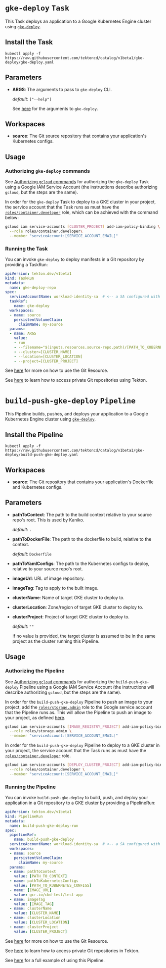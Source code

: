 # `gke-deploy` `Task`

This Task deploys an application to a Google Kubernetes Engine cluster using [`gke-deploy`](https://github.com/GoogleCloudPlatform/cloud-builders/tree/master/gke-deploy).

## Install the Task

```
kubectl apply -f https://raw.githubusercontent.com/tektoncd/catalog/v1beta1/gke-deploy/gke-deploy.yaml
```

## Parameters

* **ARGS**: The arguments to pass to `gke-deploy` CLI.

  _default_: `["--help"]`

  See [here](https://github.com/GoogleCloudPlatform/cloud-builders/tree/master/gke-deploy#usage)
  for the arguments to `gke-deploy`.

## Workspaces

* **source**: The Git source repository that contains your application's Kubernetes configs.

## Usage

### Authorizing `gke-deploy` commands

See [Authorizing `gcloud`
commands](../gcloud/README.md#authorizing-gcloud-commands) for authorizing the
`gke-deploy` Task using a Google IAM Service Account (the instructions describe
authorizing `gcloud`, but the steps are the same).

In order for the `gke-deploy` Task to deploy to a GKE cluster in your project,
the service account that the Task runs as must have the
[`roles/container.developer`](https://cloud.google.com/iam/docs/understanding-roles#kubernetes-engine-roles) role, which can be achieved with the command below:

```bash
gcloud iam service-accounts [CLUSTER_PROJECT] add-iam-policy-binding \
  --role roles/container.developer\
  --member "serviceAccount:[SERVICE_ACCOUNT_EMAIL]"
```

### Running the Task

You can invoke `gke-deploy` to deploy manifests in a Git repository by
providing a TaskRun:

```yaml
apiVersion: tekton.dev/v1beta1
kind: TaskRun
metadata:
  name: gke-deploy-repo
spec:
  serviceAccountName: workload-identity-sa  # <-- a SA configured with Workload Identity
  taskRef:
    name: gke-deploy
  workspaces:
  - name: source
    persistentVolumeClaim:
      claimName: my-source
  params:
  - name: ARGS
    value:
    - run
    - --filename="$(inputs.resources.source-repo.path)/[PATH_TO_KUBERNETES_CONFIGS]"
    - --cluster=[CLUSTER_NAME]
    - --location=[CLUSTER_LOCATION]
    - --project=[CLUSTER_PROJECT]
```

See
[here](https://github.com/tektoncd/pipeline/blob/master/docs/resources.md#git-resource)
for more on how to use the Git Resource.

See
[here](https://github.com/tektoncd/pipeline/blob/master/docs/auth.md#ssh-authentication-git)
to learn how to access private Git repositories using Tekton.


# `build-push-gke-deploy` `Pipeline`

This Pipeline builds, pushes, and deploys your application to a Google Kubernetes Engine cluster using [`gke-deploy`](https://github.com/GoogleCloudPlatform/cloud-builders/tree/master/gke-deploy).

## Install the Pipeline

```
kubectl apply -f https://raw.githubusercontent.com/tektoncd/catalog/v1beta1/gke-deploy/build-push-gke-deploy.yaml
```

## Workspaces

* **source**: The Git repository that contains your application's Dockerfile and Kubernetes configs.

## Parameters

* **pathToContext**: The path to the build context relative to your source repo's root. This is used by Kaniko.

  _default_: `.`

* **pathToDockerFile**: The path to the dockerfile to build, relative to the context.

  _default_: `Dockerfile`

* **pathToYamlConfigs**: The path to the Kubernetes configs to deploy, relative to your source repo's root.

* **imageUrl**: URL of image repository.

* **imageTag**: Tag to apply to the built image.

* **clusterName**: Name of target GKE cluster to deploy to.

* **clusterLocation**: Zone/region of target GKE cluster to deploy to.

* **clusterProject**: Project of target GKE cluster to deploy to.

  _default_: `""`

  If no value is provided, the target cluster is assumed to be in the same project as the cluster running this Pipeline.

## Usage

### Authorizing the Pipeline

See [Authorizing `gcloud`
commands](../gcloud/README.md#authorizing-gcloud-commands) for authorizing the
`build-push-gke-deploy` Pipeline using a Google IAM Service Account (the instructions will
describe authorizing `gcloud`, but the steps are the same).

In order for the `build-push-gke-deploy` Pipeline to push an image to your project, add the [`roles/storage.admin`](https://cloud.google.com/iam/docs/understanding-roles#storage-roles) role to the Google service account that the Pipeline runs as. This will allow the Pipeline to push an image to your project, as defined [here](https://cloud.google.com/container-registry/docs/access-control).

```bash
gcloud iam service-accounts [IMAGE_REGISTRY_PROJECT] add-iam-policy-binding \
  --role roles/storage.admin \
  --member "serviceAccount:[SERVICE_ACCOUNT_EMAIL]"
```

In order for the `build-push-gke-deploy` Pipeline to deploy to a GKE cluster in your project,
the service account that the Task runs as must have the
[`roles/container.developer`](https://cloud.google.com/iam/docs/understanding-roles#kubernetes-engine-roles) role.

```bash
gcloud iam service-accounts [DEPLOY_CLUSTER_PROJECT] add-iam-policy-binding \
  --role roles/container.developer \
  --member "serviceAccount:[SERVICE_ACCOUNT_EMAIL]"
```

### Running the Pipeline

You can invoke `build-push-gke-deploy` to build, push, and deploy your application in a Git repository to a GKE cluster by providing a PipelineRun:

```yaml
apiVersion: tekton.dev/v1beta1
kind: PipelineRun
metadata:
  name: build-push-gke-deploy-run
spec:
  pipelineRef:
    name: build-push-gke-deploy
  serviceAccountName: workload-identity-sa  # <-- a SA configured with Workload Identity
  workspaces:
  - name: source
    persistentVolumeClaim:
      claimName: my-source
  params:
  - name: pathToContext
    value: [PATH_TO_CONTEXT]
  - name: pathToKubernetesConfigs
    value: [PATH_TO_KUBERNETES_CONFIGS]
  - name: [IMAGE_URL]
    value: gcr.io/cbd-test/test-app
  - name: imageTag
    value: [IMAGE_TAG]
  - name: clusterName
    value: [CLUSTER_NAME]
  - name: clusterLocation
    value: [CLUSTER_LOCATION]
  - name: clusterProject
    value: [CLUSTER_PROJECT]
```

See
[here](https://github.com/tektoncd/pipeline/blob/master/docs/resources.md#git-resource)
for more on how to use the Git Resource.

See
[here](https://github.com/tektoncd/pipeline/blob/master/docs/auth.md#ssh-authentication-git)
to learn how to access private Git repositories in Tekton.

See
[here](build-push-gke-deploy-example.md) for a full example of using this Pipeline.
